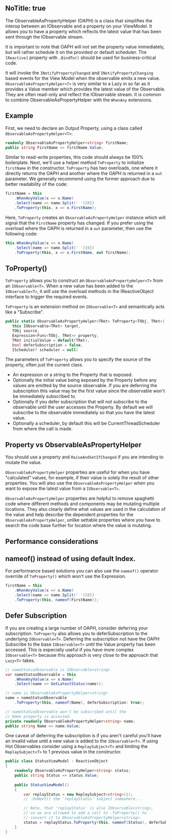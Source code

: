 NoTitle: true
---
The ObservableAsPropertyHelper (OAPH) is a class that simplifies the interop between an IObservable and a property on your ViewModel. It allows you to have a property which reflects the latest value that has been sent through the IObservable<T> stream. 

It is important to note that OAPH will not set the property value immediately, but will rather schedule it on the provided or default scheduler. The `[Reactive]` property with `.BindTo()` should be used for business-critical code.
  
It will invoke the `INotifyPropertyChanged` and `INotifyPropertyChanging` based events for the View Model when the observable emits a new value. `ObservableAsPropertyHelper<T>` is very similar to a Lazy<T> in so far as it provides a Value member which provides the latest value of the Observable<T>. They are often read-only and reflect the IObservable<T> stream. It is common to combine ObservableAsPropertyHelper<T> with the `WhenAny` extensions. 

## Example

First, we need to declare an Output Property, using a class called
`ObservableAsPropertyHelper<T>`:

```cs
readonly ObservableAsPropertyHelper<string> firstName;
public string FirstName => firstName.Value;
```

Similar to read-write properties, this code should always be 100% boilerplate.
Next, we'll use a helper method `ToProperty` to initialize `firstName` in the
constructor. `ToProperty` has two overloads, one where it directly returns the OAPH
and another where the OAPH is returned in a `out` parameter. We generally recommend 
using the former approach due to better readability of the code:

```cs
firstName = this
    .WhenAnyValue(x => x.Name)
    .Select(name => name.Split(' ')[0])
    .ToProperty(this, x => x.FirstName);
```

Here, `ToProperty` creates an `ObservableAsPropertyHelper` instance which will
signal that the `FirstName` property has changed. If you prefer using the overload
where the OAPH is returned in a `out` parameter, then use the following code:

```cs
this.WhenAnyValue(x => x.Name)
    .Select(name => name.Split(' ')[0])
    .ToProperty(this, x => x.FirstName, out firstName);
```

## ToProperty()

`ToProperty` allows you to construct an `ObservableAsPropertyHelper<T>` from an `IObservable<T>`. When a new value has been added to the `IObservable<T>`, it will use the overload methods in the IReactiveObject interface to trigger the required events.

`ToProperty` is an extension method on `IObservable<T>` and semantically acts like a "Subscribe".

 ```cs
public static ObservableAsPropertyHelper<TRet> ToProperty<TObj, TRet>(
    this IObservable<TRet> target,
    TObj source,
    Expression<Func<TObj, TRet>> property,
    TRet initialValue = default(TRet),
    bool deferSubscription = false,
    IScheduler? scheduler = null)
```

The parameters of `ToProperty` allows you to specify the source of the property, often just the current class.
* An expression or a string to the Property that is exposed.
* Optionally the initial value being exposed by the Property before any values are emitted by the source observable. If you are deferring the subscription  this value may be the first value since the observable won't be immediately subscribed to.
* Optionally if you defer subscription that will not subscribe to the observable until the user accesses the Property. By default we will subscribe to the observable immediately so that you have the latest value.
* Optionally a scheduler, by default this will be CurrentThreadScheduler from where the call is made.

## Property vs ObservableAsPropertyHelper

You should use a property and `RaiseAndSetIfChanged` if you are intending to mutate the value.

`ObservableAsPropertyHelper` properties are useful for when you have "calculated" values, for example, if their value is solely the result of other properties. You will also use the `ObservableAsPropertyHelper` when you want to expose the latest value from a `IObservable<T>`.

`ObservableAsPropertyHelper` properties are helpful to remove spaghetti code where different methods and components may be mutating multiple locations. They also clearly define what values are used in the calculation of the value and help describe the dependent properties for the `ObservableAsPropertyHelper`, unlike settable properties where you have to search the code base further for location where the value is mutating.

## Performance considerations

## nameof() instead of using default Index.
For performance based solutions you can also use the `nameof()` operator override of `ToProperty()`
which won't use the Expression.

```cs
firstName = this
    .WhenAnyValue(x => x.Name)
    .Select(name => name.Split(' ')[0])
    .ToProperty(this, nameof(FirstName));
```

## Defer Subscription
If you are creating a large number of OAPH, consider deferring your subscription. `ToProperty` also allows you to deferSubscription to the underlying `IObservable<T>`. Deferring the subscription not have the OAPH Subscribe to the base `IObservable<T>` until the Value property has been accessed. This is especially useful if you have more complex `IObservable<T>` because this approach is very close to the approach that `Lazy<T>` takes. 

```cs
// nameStatusObservable is IObservable<string>
var nameStatusObservable = this
    .WhenAnyValue(x => x.Name)
    .Select(name => GetLatestStatus(name));

// name is ObservableAsPropertyHelper<string>
name = nameStatusObservable
    .ToProperty(this, nameof(Name), deferSubscription: true);

// nameStatusObservable won't be subscribed until the 
// Name property is accessed.
private readonly ObservableAsPropertyHelper<string> name;
public string Name => name.Value; 
``` 

One caveat of deferring the subscription is if you aren't careful you'll have an invalid value until a new value is added to the `IObservable<T>`. If using Hot Observables consider using a `ReplaySubject<T>` and limiting the `ReplaySubject<T>` to 1 previous value in the constructor. 

```cs
public class StatusViewModel : ReactiveObject
{
    readonly ObservableAsPropertyHelper<string> status;
    public string Status => status.Value;
    
    public StatusViewModel()
    {
        var replayStatus = new ReplaySubject<string>(1);
        // .OnNext() the 'replayStatus' subject somewhere...

        // Note, that 'replayStatus' is also IObservable<string>, 
        // so we are allowed to add a call to .ToProperty() to
        // convert it to ObservableAsPropertyHelper<string>.
        status = replayStatus.ToProperty(this, nameof(Status), deferSubscription: true);
    }
}
```
